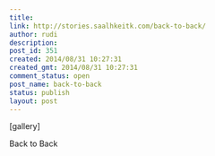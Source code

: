 ```yaml
---
title: 
link: http://stories.saalhkeitk.com/back-to-back/
author: rudi
description: 
post_id: 351
created: 2014/08/31 10:27:31
created_gmt: 2014/08/31 10:27:31
comment_status: open
post_name: back-to-back
status: publish
layout: post
---
```



[gallery] 

Back to Back